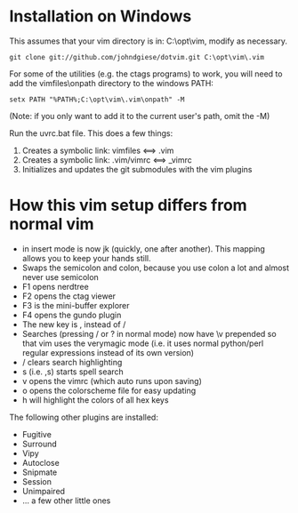 # Installation on Windows
This assumes that your vim directory is in: C:\opt\vim, modify as necessary.

	git clone git://github.com/johndgiese/dotvim.git C:\opt\vim\.vim

For some of the utilities (e.g. the ctags programs) to work, you will need to add the vimfiles\onpath 
directory to the windows PATH:

	setx PATH "%PATH%;C:\opt\vim\.vim\onpath" -M

(Note: if you only want to add it to the current user's path, omit the -M)
        
Run the uvrc.bat file.  This does a few things:
1. Creates a symbolic link: vimfiles <==> .vim
2. Creates a symbolic link: .vim/vimrc <==> _vimrc
3. Initializes and updates the git submodules with the vim plugins

# How this vim setup differs from normal vim

* <ESC> in insert mode is now jk (quickly, one after another).  This mapping allows you to keep your hands still.
* Swaps the semicolon and colon, because you use colon a lot and almost never use semicolon
* F1 opens nerdtree
* F2 opens the ctag viewer
* F3 is the mini-buffer explorer
* F4 opens the gundo plugin
* The new <leader> key is , instead of /
* Searches (pressing / or ? in normal mode) now have \v prepended so that vim uses the verymagic mode (i.e. it uses normal python/perl regular expressions instead of its own version)
* <leader>/ clears search highlighting
* <leader>s (i.e. ,s) starts spell search
* <leader>v opens the vimrc (which auto runs upon saving)
* <leader>o opens the colorscheme file for easy updating
* <leader>h will highlight the colors of all hex keys

The following other plugins are installed:
* Fugitive
* Surround 
* Vipy
* Autoclose
* Snipmate
* Session
* Unimpaired
* ... a few other little ones

